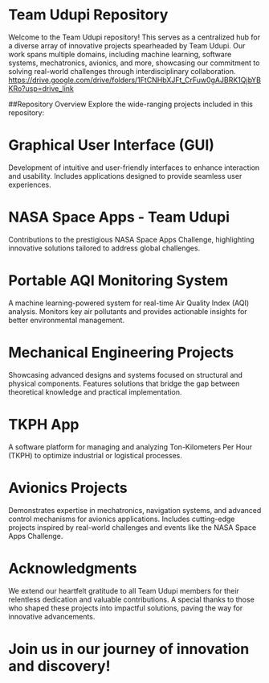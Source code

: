 # Team Udupi Repository

Welcome to the Team Udupi repository! This serves as a centralized hub for a diverse array of innovative projects spearheaded by Team Udupi. Our work spans multiple domains, including machine learning, software systems, mechatronics, avionics, and more, showcasing our commitment to solving real-world challenges through interdisciplinary collaboration.
https://drive.google.com/drive/folders/1FtCNHbXJFt_CrFuw0gAJBRK1QjbYBKRo?usp=drive_link

##Repository Overview
Explore the wide-ranging projects included in this repository:

# Graphical User Interface (GUI)

Development of intuitive and user-friendly interfaces to enhance interaction and usability.
Includes applications designed to provide seamless user experiences.

# NASA Space Apps - Team Udupi

Contributions to the prestigious NASA Space Apps Challenge, highlighting innovative solutions tailored to address global challenges.

# Portable AQI Monitoring System

A machine learning-powered system for real-time Air Quality Index (AQI) analysis.
Monitors key air pollutants and provides actionable insights for better environmental management.

# Mechanical Engineering Projects

Showcasing advanced designs and systems focused on structural and physical components.
Features solutions that bridge the gap between theoretical knowledge and practical implementation.

# TKPH App

A software platform for managing and analyzing Ton-Kilometers Per Hour (TKPH) to optimize industrial or logistical processes.

# Avionics Projects

Demonstrates expertise in mechatronics, navigation systems, and advanced control mechanisms for avionics applications.
Includes cutting-edge projects inspired by real-world challenges and events like the NASA Space Apps Challenge.

# Acknowledgments
We extend our heartfelt gratitude to all Team Udupi members for their relentless dedication and valuable contributions. A special thanks to those who shaped these projects into impactful solutions, paving the way for innovative advancements.

# Join us in our journey of innovation and discovery!

